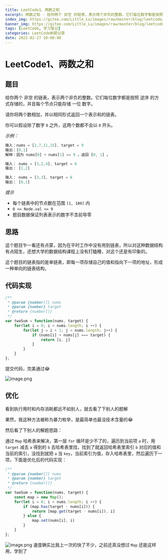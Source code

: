 ```yaml
---
title: LeetCode1、两数之和
excerpt: 两数之和 - 给你两个 非空 的链表，表示两个非负的整数。它们每位数字都是按照 逆序 的方式存储的，并且每个节点只能存储 一位 数字。
index_img: https://gitee.com/Little_Lu/images/raw/master/blog/leetcode/leetcode1/bg.jpeg
banner_img: https://gitee.com/Little_Lu/images/raw/master/blog/leetcode/leetcode1/bg.jpeg
tags: [LeetCode, 学习笔记]
categories: LeetCode刷题记录
date: 2022-02-27 10:00:00
---
```


# LeetCode1、两数之和

## 题目
给你两个 非空 的链表，表示两个非负的整数。它们每位数字都是按照 逆序 的方式存储的，并且每个节点只能存储 一位 数字。

请你将两个数相加，并以相同形式返回一个表示和的链表。

你可以假设除了数字 `0` 之外，这两个数都不会以 `0` 开头。


*示例：*
```js
输入：nums = [2,7,11,15], target = 9
输出：[0,1]
解释：因为 nums[0] + nums[1] == 9 ，返回 [0, 1] 。

输入： nums = [3,2,4], target = 6
输出： [1,2]

输入： nums = [3,3], target = 6
输出： [0,1]
```

*提示*
-   每个链表中的节点数在范围 `[1, 100]` 内
-   `0 <= Node.val <= 9`
-   题目数据保证列表表示的数字不含前导零

## 思路
这个题目乍一看还有点蒙，因为在平时工作中没有用到链表，所以对这种数据结构有点陌生，还想大学的数据结构课程上没有打瞌睡，对这个还是有印象的。

这个题目的链表指的是单链表，即每一项存储自己的值和指向下一项的地址，形成一种单向的链表结构，

## 代码实现
```js
/**
 * @param {number[]} nums
 * @param {number} target
 * @return {number[]}
 */
var twoSum = function(nums, target) {
    for(let i = 0; i < nums.length; i ++) {
        for(let j = i + 1; j < nums.length; j++) {
            if (nums[i] + nums[j] === target) {
                return [i, j]
            }
        }
    }
};
```
提交代码，完美通过😂

![image.png](https://gitee.com/Little_Lu/images/raw/master/blog/leetcode/leetcode1/res1.webp)

## 优化
看到执行用时和内存消耗都远不如别人，就去看了下别人的题解

果然，我这种方法被称为暴力枚举，是最简单也最没技术含量的😂

然后看了下别人的解题思路：

通过 `Map` 哈希表来解决，第一层 `for` 循环是少不了的，遍历到当前项 `a` 时，用 `target` 减去 `a` 得到的 `b` 去哈希表里找，找到了就返回哈希表里索引 `b` 对应的值和当前的索引，没找到就把 `a` 当 `key`，当前索引为值，存入哈希表里，然后遍历下一项，下面是优化后的代码实现：
```js
/**
 * @param {number[]} nums
 * @param {number} target
 * @return {number[]}
 */
var twoSum = function(nums, target) {
    const map = new Map();
    for(let i = 0; i < nums.length; i ++) {
        if (map.has(target - nums[i])) {
            return [map.get(target - nums[i]), i]
        } else {
            map.set(nums[i], i)
        }
    }
};
```
![image.png](https://gitee.com/Little_Lu/images/raw/master/blog/leetcode/leetcode1/res2.webp)
速度确实比我上一次的快了不少，之前还真没想过 `Map` 还能这样用，学到了
